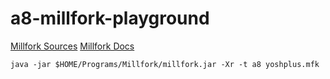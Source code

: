 # a8-millfork-playground

[Millfork Sources](https://github.com/KarolS/millfork) [Millfork Docs](https://millfork.readthedocs.io/en/latest)

```
java -jar $HOME/Programs/Millfork/millfork.jar -Xr -t a8 yoshplus.mfk
```
